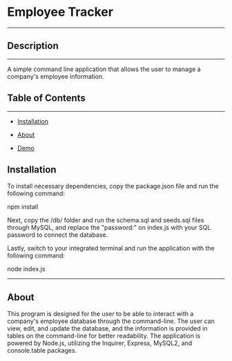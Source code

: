 # Employee Tracker

------

## Description
------

A simple command line application that allows the user to manage a company's employee information. 


## Table of Contents 
------

* [Installation](#installation)

* [About](#about)

* [Demo](#demo)


## Installation

To install necessary dependencies, copy the package.json file and run the following command: 

npm install

Next, copy the /db/ folder and run the schema.sql and seeds.sql files through MySQL, and replace the "password:" on index.js with your SQL password to connect the database.

Lastly, switch to your integrated terminal and run the application with the following command:

node index.js

------


## About

This program is designed for the user to be able to interact with a company's employee database through the command-line. The user can view, edit, and update the database, and the information is provided in tables on the command-line for better readability. The application is powered by Node.js, utilizing the Inquirer, Express, MySQL2, and 
console.table packages. 
